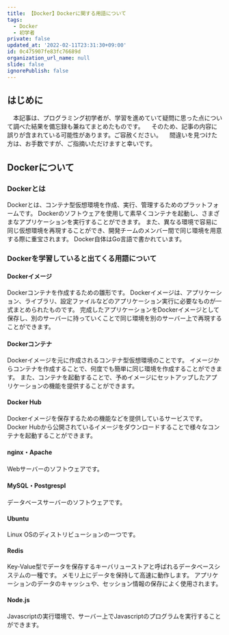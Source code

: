 ```yaml
---
title: 【Docker】Dockerに関する用語について
tags:
  - Docker
  - 初学者
private: false
updated_at: '2022-02-11T23:31:30+09:00'
id: 0c475907fe83fc76689d
organization_url_name: null
slide: false
ignorePublish: false
---
```

## はじめに
　本記事は、プログラミング初学者が、学習を進めていて疑問に思った点について調べた結果を備忘録も兼ねてまとめたものです。
　そのため、記事の内容に誤りが含まれている可能性があります。ご容赦ください。
　間違いを見つけた方は、お手数ですが、ご指摘いただけますと幸いです。

## Dockerについて

### Dockerとは
Dockerとは、コンテナ型仮想環境を作成、実行、管理するためのプラットフォームです。
Dockerのソフトウェアを使用して素早くコンテナを起動し、さまざまなアプリケーションを実行することができます。
また、異なる環境で容易に同じ仮想環境を再現することができ、開発チームのメンバー間で同じ環境を用意する際に重宝されます。
Docker自体はGo言語で書かれています。

### Dockerを学習していると出てくる用語について
#### Dockerイメージ
Dockerコンテナを作成するための雛形です。
Dockerイメージは、アプリケーション、ライブラリ、設定ファイルなどのアプリケーション実行に必要なものが一式まとめられたものです。
完成したアプリケーションをDockerイメージとして保存し、別のサーバーに持っていくことで同じ環境を別のサーバー上で再現することができます。

#### Dockerコンテナ
Dockerイメージを元に作成されるコンテナ型仮想環境のことです。
イメージからコンテナを作成することで、何度でも簡単に同じ環境を作成することができます。
また、コンテナを起動することで、予めイメージにセットアップしたアプリケーションの機能を提供することができます。


#### Docker Hub
Dockerイメージを保存するための機能などを提供しているサービスです。
Docker Hubから公開されているイメージをダウンロードすることで様々なコンテナを起動することができます。

#### nginx・Apache
Webサーバーのソフトウェアです。

#### MySQL・Postgrespl
データベースサーバーのソフトウェアです。

#### Ubuntu
Linux OSのディストリビューションの一つです。

#### Redis
Key-Value型でデータを保存するキーバリューストアと呼ばれるデータベースシステムの一種です。
メモリ上にデータを保持して高速に動作します。
アプリケーションのデータのキャッシュや、セッション情報の保存によく使用されます。

#### Node.js
Javascriptの実行環境で、サーバー上でJavascriptのプログラムを実行することができます。


